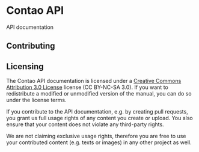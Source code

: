 # Contao API

API documentation


## Contributing

<TODO>


## Licensing

The Contao API documentation is licensed under a [Creative Commons Attribution
3.0 License][3] license (CC BY-NC-SA 3.0). If you want to redistribute a modified
or unmodified version of the manual, you can do so under the license terms.

If you contribute to the API documentation, e.g. by creating pull requests, you
grant us full usage rights of any content you create or upload. You also
ensure that your content does not violate any third-party rights.

We are not claiming exclusive usage rights, therefore you are free to use your
contributed content (e.g. texts or images) in any other project as well.


[1]: https://contao.org/en/manual.html
[2]: http://github.github.com/github-flavored-markdown/
[3]: http://creativecommons.org/licenses/by-nc-sa/3.0/
